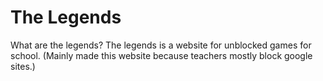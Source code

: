# The Legends

What are the legends?
The legends is a website for unblocked games for school. (Mainly made this website because teachers mostly block google sites.)
